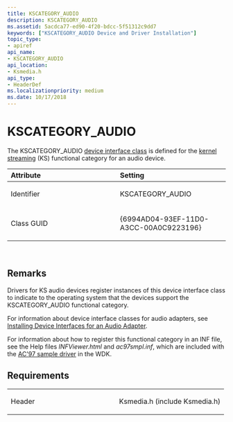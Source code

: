 ```yaml
---
title: KSCATEGORY_AUDIO
description: KSCATEGORY_AUDIO
ms.assetid: 5acdca77-ed90-4f20-bdcc-5f51312c9dd7
keywords: ["KSCATEGORY_AUDIO Device and Driver Installation"]
topic_type:
- apiref
api_name:
- KSCATEGORY_AUDIO
api_location:
- Ksmedia.h
api_type:
- HeaderDef
ms.localizationpriority: medium
ms.date: 10/17/2018
---
```


# KSCATEGORY_AUDIO


The KSCATEGORY_AUDIO [device interface class](https://msdn.microsoft.com/library/windows/hardware/ff541339) is defined for the [kernel streaming](https://msdn.microsoft.com/library/windows/hardware/ff568277) (KS) functional category for an audio device.

<table>
<colgroup>
<col width="50%" />
<col width="50%" />
</colgroup>
<thead>
<tr class="header">
<th align="left">Attribute</th>
<th align="left">Setting</th>
</tr>
</thead>
<tbody>
<tr class="odd">
<td align="left"><p>Identifier</p></td>
<td align="left"><p>KSCATEGORY_AUDIO</p></td>
</tr>
<tr class="even">
<td align="left"><p>Class GUID</p></td>
<td align="left"><p>{6994AD04-93EF-11D0-A3CC-00A0C9223196}</p></td>
</tr>
</tbody>
</table>

 

Remarks
-------

Drivers for KS audio devices register instances of this device interface class to indicate to the operating system that the devices support the KSCATEGORY_AUDIO functional category.

For information about device interface classes for audio adapters, see [Installing Device Interfaces for an Audio Adapter](https://msdn.microsoft.com/library/windows/hardware/ff536813).

For information about how to register this functional category in an INF file, see the Help files *INFViewer.html* and *ac97smpl.inf*, which are included with the [AC'97 sample driver](http://go.microsoft.com/fwlink/p/?linkid=256075) in the WDK.

Requirements
------------

<table>
<colgroup>
<col width="50%" />
<col width="50%" />
</colgroup>
<tbody>
<tr class="odd">
<td align="left"><p>Header</p></td>
<td align="left">Ksmedia.h (include Ksmedia.h)</td>
</tr>
</tbody>
</table>

 

 





